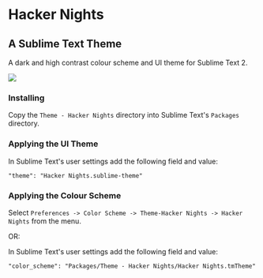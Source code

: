 # Hacker Nights
## A Sublime Text Theme

A dark and high contrast colour scheme and UI theme for Sublime Text 2.

![](https://i.imgur.com/F9Q3gir.png)

### Installing

Copy the
```Theme - Hacker Nights``` directory into Sublime Text's ```Packages```
directory.

### Applying the UI Theme

In Sublime Text's user settings add the following field and value:

```
"theme": "Hacker Nights.sublime-theme"
```

### Applying the Colour Scheme

Select ```Preferences -> Color Scheme -> Theme-Hacker Nights -> Hacker Nights```
from the menu.

OR:

In Sublime Text's user settings add the following field and value:

```
"color_scheme": "Packages/Theme - Hacker Nights/Hacker Nights.tmTheme"
```

